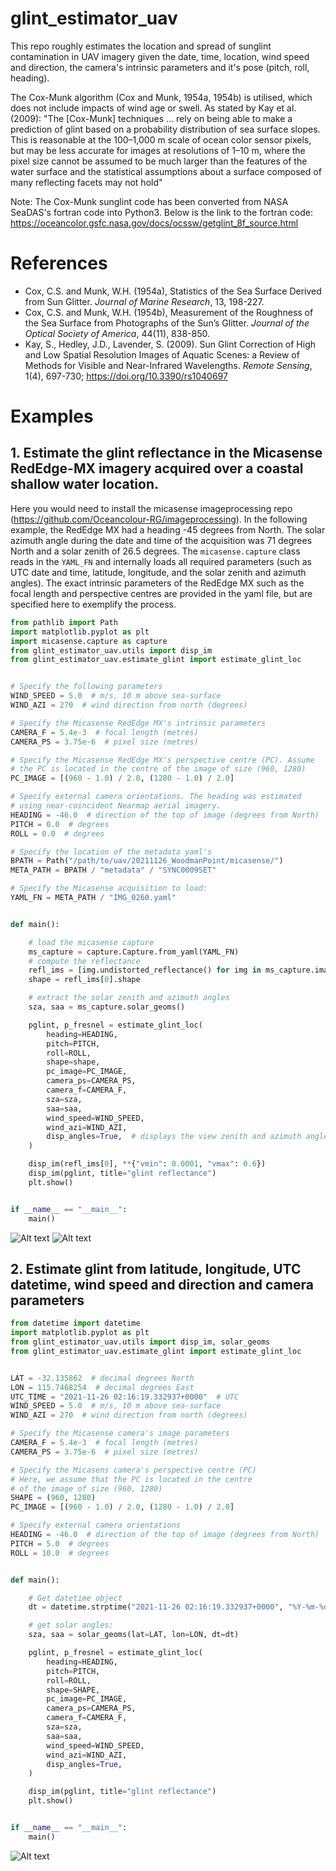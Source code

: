 # glint_estimator_uav
This repo roughly estimates the location and spread of sunglint contamination in UAV imagery given the date, time, location, wind speed and direction, the camera's intrinsic parameters and it's pose (pitch, roll, heading).


The Cox-Munk algorithm (Cox and Munk, 1954a, 1954b) is utilised, which does not include impacts of wind age or swell. As stated by Kay et al. (2009): "The [Cox-Munk] techniques ... rely on being able to make a prediction of glint based on a probability distribution of sea surface slopes. This is reasonable at the 100–1,000 m scale of ocean color sensor pixels, but may be less accurate for images at resolutions of 1–10 m, where the pixel size cannot be assumed to be much larger than the features of the water surface and the statistical assumptions about a surface composed of many reflecting facets may not hold"

Note:
The Cox-Munk sunglint code has been converted from NASA SeaDAS's fortran code into Python3. Below is the link to the fortran code:
https://oceancolor.gsfc.nasa.gov/docs/ocssw/getglint_8f_source.html

# References
- Cox, C.S. and Munk, W.H. (1954a), Statistics of the Sea Surface Derived from Sun Glitter. *Journal of Marine Research*, 13, 198-227.
- Cox, C.S. and Munk, W.H. (1954b), Measurement of the Roughness of the Sea Surface from Photographs of the Sun’s Glitter. *Journal of the Optical Society of America*, 44(11), 838-850.
- Kay, S., Hedley, J.D., Lavender, S. (2009). Sun Glint Correction of High and Low Spatial Resolution Images of Aquatic Scenes: a Review of Methods for Visible and Near-Infrared Wavelengths. *Remote Sensing*, 1(4), 697-730; https://doi.org/10.3390/rs1040697

# Examples
## 1. Estimate the glint reflectance in the Micasense RedEdge-MX imagery acquired over a coastal shallow water location.
Here you would need to install the micasense imageprocessing repo (https://github.com/Oceancolour-RG/imageprocessing). In the following example, the RedEdge MX had a heading -45 degrees from North. The solar azimuth angle during the date and time of the acquisition was 71 degrees North and a solar zenith of 26.5 degrees. The `micasense.capture` class reads in the `YAML_FN` and internally loads all required parameters (such as UTC date and time, latitude, longitude, and the solar zenith and azimuth angles). The exact intrinsic parameters of the RedEdge MX such as the focal length and perspective centres are provided in the yaml file, but are specified here to exemplify the process.

```python
from pathlib import Path
import matplotlib.pyplot as plt
import micasense.capture as capture
from glint_estimator_uav.utils import disp_im
from glint_estimator_uav.estimate_glint import estimate_glint_loc


# Specify the following parameters
WIND_SPEED = 5.0  # m/s, 10 m above sea-surface
WIND_AZI = 270  # wind direction from north (degrees)

# Specify the Micasense RedEdge MX's intrinsic parameters
CAMERA_F = 5.4e-3  # focal length (metres)
CAMERA_PS = 3.75e-6  # pixel size (metres)

# Specify the Micasense RedEdge MX's perspective centre (PC). Assume
# the PC is located in the centre of the image of size (960, 1280)
PC_IMAGE = [(960 - 1.0) / 2.0, (1280 - 1.0) / 2.0]

# Specify external camera orientations. The heading was estimated
# using near-coincident Nearmap aerial imagery.
HEADING = -46.0  # direction of the top of image (degrees from North)
PITCH = 0.0  # degrees
ROLL = 0.0  # degrees

# Specify the location of the metadata yaml's
BPATH = Path("/path/to/uav/20211126_WoodmanPoint/micasense/")
META_PATH = BPATH / "metadata" / "SYNC0009SET"

# Specify the Micasense acquisition to load:
YAML_FN = META_PATH / "IMG_0260.yaml"


def main():

    # load the micasense capture
    ms_capture = capture.Capture.from_yaml(YAML_FN)
    # compute the reflectance
    refl_ims = [img.undistorted_reflectance() for img in ms_capture.images]
    shape = refl_ims[0].shape

    # extract the solar zenith and azimuth angles
    sza, saa = ms_capture.solar_geoms()

    pglint, p_fresnel = estimate_glint_loc(
        heading=HEADING,
        pitch=PITCH,
        roll=ROLL,
        shape=shape,
        pc_image=PC_IMAGE,
        camera_ps=CAMERA_PS,
        camera_f=CAMERA_F,
        sza=sza,
        saa=saa,
        wind_speed=WIND_SPEED,
        wind_azi=WIND_AZI,
        disp_angles=True,  # displays the view zenith and azimuth angles
    )

    disp_im(refl_ims[0], **{"vmin": 0.0001, "vmax": 0.6})
    disp_im(pglint, title="glint reflectance")
    plt.show()


if __name__ == "__main__":
    main()
```
![Alt text](images/micasense.png?raw=true "Micasense RedEdge Band 1")
![Alt text](images/pglint1.png?raw=true "Estimate glint")


## 2. Estimate glint from latitude, longitude, UTC datetime, wind speed and direction and camera parameters
```python
from datetime import datetime
import matplotlib.pyplot as plt
from glint_estimator_uav.utils import disp_im, solar_geoms
from glint_estimator_uav.estimate_glint import estimate_glint_loc


LAT = -32.135862  # decimal degrees North
LON = 115.7468254  # decimal degrees East
UTC_TIME = "2021-11-26 02:16:19.332937+0000"  # UTC
WIND_SPEED = 5.0  # m/s, 10 m above sea-surface
WIND_AZI = 270  # wind direction from north (degrees)

# Specify the Micasense camera's image parameters
CAMERA_F = 5.4e-3  # focal length (metres)
CAMERA_PS = 3.75e-6  # pixel size (metres)

# Specify the Micasens camera's perspective centre (PC)
# Here, we assume that the PC is located in the centre
# of the image of size (960, 1280)
SHAPE = (960, 1280)
PC_IMAGE = [(960 - 1.0) / 2.0, (1280 - 1.0) / 2.0]

# Specify external camera orientations
HEADING = -46.0  # direction of the top of image (degrees from North)
PITCH = 5.0  # degrees
ROLL = 10.0  # degrees


def main():

    # Get datetime object
    dt = datetime.strptime("2021-11-26 02:16:19.332937+0000", "%Y-%m-%d %H:%M:%S.%f%z")

    # get solar angles:
    sza, saa = solar_geoms(lat=LAT, lon=LON, dt=dt)

    pglint, p_fresnel = estimate_glint_loc(
        heading=HEADING,
        pitch=PITCH,
        roll=ROLL,
        shape=SHAPE,
        pc_image=PC_IMAGE,
        camera_ps=CAMERA_PS,
        camera_f=CAMERA_F,
        sza=sza,
        saa=saa,
        wind_speed=WIND_SPEED,
        wind_azi=WIND_AZI,
        disp_angles=True,
    )

    disp_im(pglint, title="glint reflectance")
    plt.show()


if __name__ == "__main__":
    main()
```
![Alt text](images/pglint2.png?raw=true "Example 2 output")
